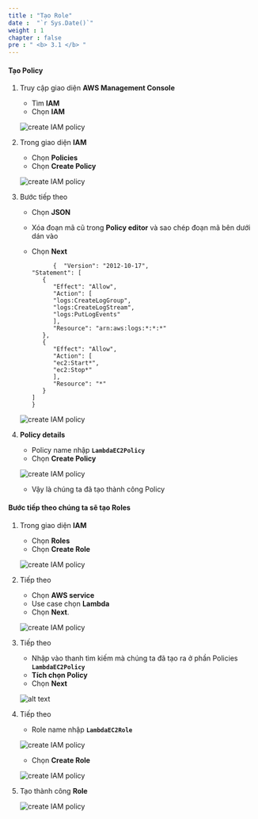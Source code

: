 ```yaml
---
title : "Tạo Role"
date :  "`r Sys.Date()`" 
weight : 1 
chapter : false
pre : " <b> 3.1 </b> "
---
```


#### Tạo Policy

1. Truy cập giao diện **AWS Management Console**

   - Tìm **IAM**
   - Chọn **IAM**

   ![create IAM policy](/images/3-CreateIAMPolicy-Role/0001.png?width=90pc)

2. Trong giao diện **IAM**

   - Chọn **Policies**
   - Chọn **Create Policy**

   ![create IAM policy](/images/3-CreateIAMPolicy-Role/0002.png?width=90pc)

3. Bước tiếp theo

   - Chọn **JSON**
   - Xóa đoạn mã cũ trong **Policy editor** và sao chép đoạn mã bên dưới dán vào
   - Chọn **Next**

               {  "Version": "2012-10-17",
         "Statement": [
            {
               "Effect": "Allow",
               "Action": [
               "logs:CreateLogGroup",
               "logs:CreateLogStream",
               "logs:PutLogEvents"
               ],
               "Resource": "arn:aws:logs:*:*:*"
            },
            {
               "Effect": "Allow",
               "Action": [
               "ec2:Start*",
               "ec2:Stop*"
               ],
               "Resource": "*"
            }
         ]
         }


   

   ![create IAM policy](/images/3-CreateIAMPolicy-Role/0003.png?width=90pc)

4. **Policy details**

   - Policy name nhập **```LambdaEC2Policy```**
   - Chọn **Create Policy**

   ![create IAM policy](/images/3-CreateIAMPolicy-Role/0004.png?width=90pc)

   - Vậy là chúng ta đã tạo thành công Policy

#### Bước tiếp theo chúng ta sẽ tạo Roles

1. Trong giao diện **IAM**
   
   - Chọn **Roles**
   - Chọn **Create Role**

   ![create IAM policy](/images/3-CreateIAMPolicy-Role/0005.png?width=90pc)

2. Tiếp theo

   - Chọn **AWS service**
   - Use case chọn **Lambda**
   - Chọn **Next**.

   ![create IAM policy](/images/3-CreateIAMPolicy-Role/0006.png?width=90pc)

3. Tiếp theo

   - Nhập vào thanh tìm kiếm mà chúng ta đã tạo ra ở phần Policies **```LambdaEC2Policy```**
   - **Tích chọn Policy**
   - Chọn **Next**

   ![alt text](/images/3-CreateIAMPolicy-Role/0007.png?width=90pc)

4. Tiếp theo

   - Role name nhập  **```LambdaEC2Role```**

   ![create IAM policy](/images/3-CreateIAMPolicy-Role/0008.png?width=90pc)

   
   - Chọn **Create Role**

   ![create IAM policy](/images/3-CreateIAMPolicy-Role/0009.png?width=90pc)

5. Tạo thành công **Role**

   ![create IAM policy](/images/3-CreateIAMPolicy-Role/0010.png?width=90pc)